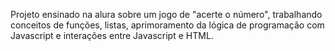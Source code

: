 Projeto ensinado na alura sobre um jogo de "acerte o número", trabalhando conceitos de funções, listas, aprimoramento da lógica de programação com Javascript e interações entre Javascript e HTML.
